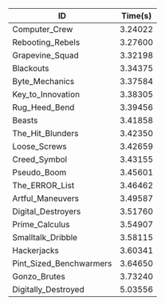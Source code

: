 |ID|Time(s)|
|-|-|
|Computer_Crew|3.24022|
|Rebooting_Rebels|3.27600|
|Grapevine_Squad|3.32198|
|Blackouts|3.34375|
|Byte_Mechanics|3.37584|
|Key_to_Innovation|3.38305|
|Rug_Heed_Bend|3.39456|
|Beasts|3.41858|
|The_Hit_Blunders|3.42350|
|Loose_Screws|3.42659|
|Creed_Symbol|3.43155|
|Pseudo_Boom|3.45601|
|The_ERROR_List|3.46462|
|Artful_Maneuvers|3.49587|
|Digital_Destroyers|3.51760|
|Prime_Calculus|3.54907|
|Smalltalk_Dribble|3.58115|
|Hackerjacks|3.60341|
|Pint_Sized_Benchwarmers|3.64650|
|Gonzo_Brutes|3.73240|
|Digitally_Destroyed|5.03556|
